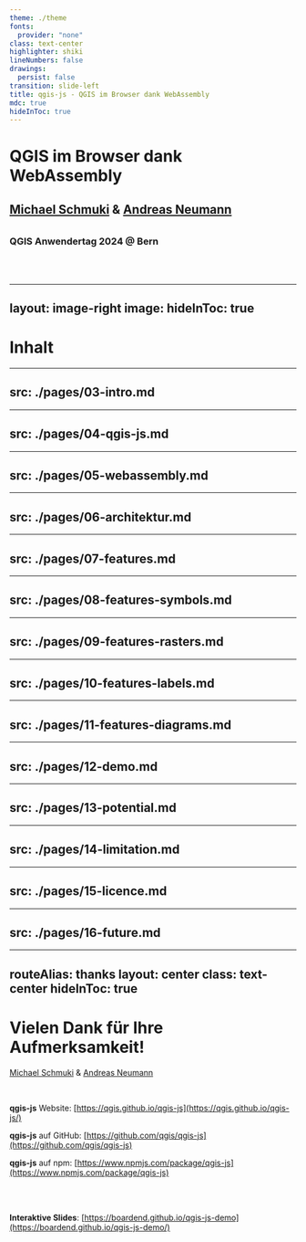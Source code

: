 ```yaml
---
theme: ./theme
fonts:
  provider: "none"
class: text-center
highlighter: shiki
lineNumbers: false
drawings:
  persist: false
transition: slide-left
title: qgis-js - QGIS im Browser dank WebAssembly
mdc: true
hideInToc: true
---
```


<div class="pt-12 rounded-xl bg-white bg-opacity-85">
<h1>QGIS im Browser dank WebAssembly</h1>
  <span @click="$slidev.nav.next">
    <h2 style="padding-bottom: 0.5em"><a href="https://github.com/boardend" target="_blank">Michael Schmuki</a> &amp; <a href="https://github.com/andreasneumann" target="_blank">Andreas Neumann</a></h2>
    <h3>QGIS Anwendertag 2024 @ Bern</h3>
  </span>
  <br /><br />
</div>

<div class="abs-br m-6 flex gap-2">
  <a href="https://github.com/boardend/qgis-js-demo" target="_blank" alt="GitHub" title="Open in GitHub"
    class="text-xl slidev-icon-btn opacity-50 !border-none !hover:text-white">
    <carbon-logo-github />
  </a>
</div>

<!--
The last comment block of each slide will be treated as slide notes. It will be visible and editable in Presenter Mode along with the slide. [Read more in the docs](https://sli.dev/guide/syntax.html#notes)
-->

---
layout: image-right
image:
hideInToc: true
---

# Inhalt

<Toc maxDepth="1"></Toc>

---
src: ./pages/03-intro.md
---

---
src: ./pages/04-qgis-js.md
---

---
src: ./pages/05-webassembly.md
---

---
src: ./pages/06-architektur.md
---

---
src: ./pages/07-features.md
---

---
src: ./pages/08-features-symbols.md
---

---
src: ./pages/09-features-rasters.md
---

---
src: ./pages/10-features-labels.md
---

---
src: ./pages/11-features-diagrams.md
---

---
src: ./pages/12-demo.md
---

---
src: ./pages/13-potential.md
---

---
src: ./pages/14-limitation.md
---

---
src: ./pages/15-licence.md
---

---
src: ./pages/16-future.md
---

---
routeAlias: thanks
layout: center
class: text-center
hideInToc: true
---

# Vielen Dank für Ihre Aufmerksamkeit!

<a href="https://github.com/boardend" target="_blank">Michael Schmuki</a> &amp; <a href="https://github.com/andreasneumann" target="_blank">Andreas Neumann</a>

<br />

**qgis-js** Website: [https://qgis.github.io/qgis-js](https://qgis.github.io/qgis-js/)

**qgis-js** auf GitHub: [https://github.com/qgis/qgis-js](https://github.com/qgis/qgis-js)

**qgis-js** auf npm: [https://www.npmjs.com/package/qgis-js](https://www.npmjs.com/package/qgis-js)

<br /><br />

**Interaktive Slides**: [https://boardend.github.io/qgis-js-demo](https://boardend.github.io/qgis-js-demo/)
